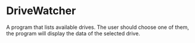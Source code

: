 # DriveWatcher
A program that lists available drives. The user should choose one of them, the program will display the data of the selected drive.
